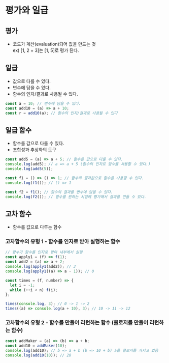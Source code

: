 # 평가와 일급

## 평가

- 코드가 계산(evaluation)되어 값을 만드는 것  
  ex) [1, 2 + 3]는 [1, 5]로 평가 된다.

## 일급

- 값으로 다를 수 있다.
- 변수에 담을 수 있다.
- 함수의 인자/결과로 사용될 수 있다.

```ts
const a = 10; // 변수에 담을 수 있다.
const add10 = (a) => a + 10;
const r = add10(a); // 함수의 인자/결과로 사용될 수 있다
```

## 일급 함수

- 함수를 값으로 다룰 수 있다.
- 조합성과 추상화의 도구

```ts
const add5 = (a) => a + 5; // 함수를 값으로 다룰 수 있다.
console.log(add5); // a => a + 5 (함수의 인자로 함수를 사용할 수 있다.)
console.log(add5(5));

const f1 = () => () => 1; // 함수의 결과값으로 함수를 사용할 수 있다.
console.log(f1()); // () => 1

const f2 = f1(); // 함수의 결과를 변수에 담을 수 있다.
console.log(f2()); // 함수를 원하는 시점에 평가해서 결과를 만들 수 있다.
```

## 고차 함수

- 함수를 값으로 다루는 함수

### 고차함수의 유형 1 - 함수를 인자로 받아 실행하는 함수

```ts
// 함수가 함수를 인자로 받아 내부에서 실행
const apply1 = (f) => f(1);
const add2 = (a) => a + 2;
console.log(apply1(add2)); // 3
console.log(apply1((a) => a - 1)); // 0
```

```ts
const times = (f, number) => {
  let i = -1;
  while (++i < n) f(i);
};

times(console.log, 3); // 0 -> 1 -> 2
times((a) => console.log(a + 10), 3); // 10 -> 11 -> 12
```

### 고차함수의 유형 2 - 함수를 만들어 리턴하는 함수 (클로저를 만들어 리턴하는 함수)

```ts
const addMaker = (a) => (b) => a + b;
const add10 = addMaker(10);
console.log(add10); // b => a + b (b => 10 + b) a를 클로저를 가지고 있음
console.log(add10(10)); // 20
```
